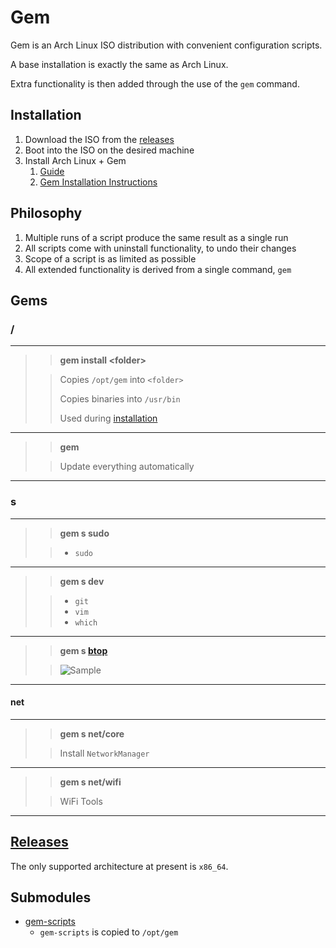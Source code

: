 # Gem
Gem is an Arch Linux ISO distribution with convenient configuration scripts.

A base installation is exactly the same as Arch Linux.

Extra functionality is then added through the use of the `gem` command.

## Installation

1. Download the ISO from the [releases](https://github.com/GeodeGames/gem/releases)
2. Boot into the ISO on the desired machine
3. Install Arch Linux + Gem
    1. [Guide](Setup.md)
    2. [Gem Installation Instructions](Setup.md#gem)

## Philosophy

1. Multiple runs of a script produce the same result as a single run
2. All scripts come with uninstall functionality, to undo their changes
3. Scope of a script is as limited as possible
4. All extended functionality is derived from a single command, `gem`

## Gems

### /

---

> > **gem install \<folder\>**
>
> > Copies `/opt/gem` into `<folder>`
> >
> > Copies binaries into `/usr/bin`
> >
> > Used during [installation](Setup.md#gem)

---

> > **gem**
> 
> > Update everything automatically

---

### s

---

> > **gem s sudo**
>
> > - `sudo`

---

> > **gem s dev**
>
> > - `git`
> > - `vim`
> > - `which`

---

> > **gem s [btop](https://github.com/aristocratos/btop)**
>
> > ![Sample](https://github.com/aristocratos/btop/raw/main/Img/normal.png)

---

#### net

---

> > **gem s net/core**
>
> > Install `NetworkManager`

---

> > **gem s net/wifi**
>
> > WiFi Tools

---

## [Releases](https://github.com/GeodeGames/gem/releases)
The only supported architecture at present is `x86_64`.

## Submodules
- [gem-scripts](https://github.com/GeodeGames/gem-scripts)
    - `gem-scripts` is copied to `/opt/gem`